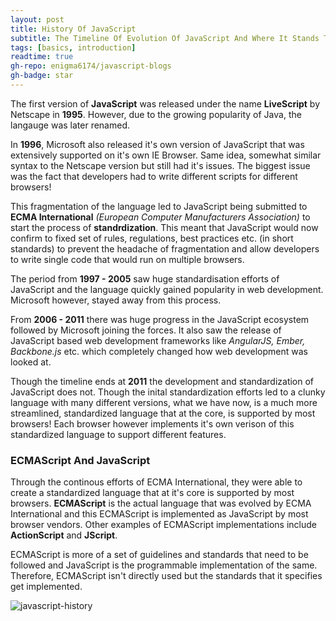 ```yaml
---
layout: post
title: History Of JavaScript
subtitle: The Timeline Of Evolution Of JavaScript And Where It Stands Today
tags: [basics, introduction]
readtime: true
gh-repo: enigma6174/javascript-blogs
gh-badge: star
---
```


The first version of **JavaScript** was released under the name **LiveScript** by Netscape in **1995**. However, due to the growing popularity of Java, the langauge was later renamed.

In **1996**, Microsoft also released it's own version of JavaScript that was extensively supported on it's own IE Browser. Same idea, somewhat similar syntax to the Netscape version but still had it's issues. The biggest issue was the fact that developers had to write different scripts for different browsers!

This fragmentation of the language led to JavaScript being submitted to **ECMA International** _(European Computer Manufacturers Association)_ to start the process of **standrdization**. This meant that JavaScript would now confirm to fixed set of rules, regulations, best practices etc. (in short standards) to prevent the headache of fragmentation and allow developers to write single code that would run on multiple browsers.

The period from **1997 - 2005** saw huge standardisation efforts of JavaScript and the language quickly gained popularity in web development. Microsoft however, stayed away from this process.

From **2006 - 2011** there was huge progress in the JavaScript ecosystem followed by Microsoft joining the forces. It also saw the release of JavaScript based web development frameworks like _AngularJS, Ember, Backbone.js_ etc. which completely changed how web development was looked at.

Though the timeline ends at **2011** the development and standardization of JavaScript does not. Though the inital standardization efforts led to a clunky language with many different versions, what we have now, is a much more streamlined, standardized language that at the core, is supported by most browsers! Each browser however implements it's own verison of this standardized language to support different features.

### ECMAScript And JavaScript

Through the continous efforts of ECMA International, they were able to create a standardized language that at it's core is supported by most browsers. **ECMAScript** is the actual language that was evolved by ECMA International and this ECMAScript is implemented as JavaScript by most browser vendors. Other examples of ECMAScript implementations include **ActionScript** and **JScript**.

ECMAScript is more of a set of guidelines and standards that need to be followed and JavaScript is the programmable implementation of the same. Therefore, ECMAScript isn't directly used but the standards that it specifies get implemented.

![javascript-history](https://drive.google.com/file/d/1RPEe2K3bL7-BE2nJOqoa-I1j12WceDdh/view?usp=sharing)
